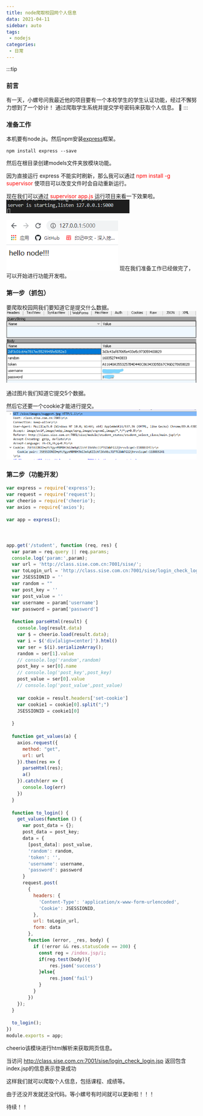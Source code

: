 ```yaml
---
title: node爬取校园网个人信息
data: 2021-04-11
sidebar: auto
tags:
 - nodejs
categories:
 - 日常
---
```


:::tip
### 前言
有一天，小螺号问我最近他的项目要有一个本校学生的学生认证功能，经过不懈努力想到了一个妙计！
通过爬取学生系统并提交学号密码来获取个人信息。
:100:
:::

### 准备工作
本机要有node.js。然后npm安装[express](https://www.expressjs.com.cn/)框架。
```
npm install express --save
```
然后在根目录创建models文件夹放模块功能。

因为直接运行 express 不能实时刷新，那么我可以通过 <font color="red">npm install -g supervisor</font> 使项目可以改变文件时会自动重新运行。

现在我们可以通过 <font color="red">supervisor app.js</font> 运行项目来看一下效果啦。
![success1](../../public/pic/041101/1.png)

![success2](../../public/pic/041101/2.png)
现在我们准备工作已经做完了，可以开始进行功能开发啦。
### 第一步（抓包）
要爬取校园网我们要知道它是提交什么数据。
![data](../../public/pic/041101/3.jpg)

通过图片我们知道它提交5个数据。

然后它还要一个cookie才能进行提交。
![cookie](../../public/pic/041101/4.png)

### 第二步（功能开发）
```js
var express = require('express');
var request = require('request');
var cheerio = require('cheerio');
var axios = require('axios');

var app = express();



app.get('/student', function (req, res) {
  var param = req.query || req.params;
  console.log('param:',param);
  var url = 'http://class.sise.com.cn:7001/sise/';
  var toLogin_url = 'http://class.sise.com.cn:7001/sise/login_check_login.jsp'
  var JSESSIONID = ''
  var random = ""
  var post_key = ''
  var post_value = ''
  var username = param['username']
  var password = param['password']

  function parseHtml(result) {
    console.log(result.data)
    var $ = cheerio.load(result.data);
    var i = $('div[align=center]').html()
    var ser = $(i).serializeArray();
    random = ser[1].value
    // console.log('random',random)
    post_key = ser[0].name
    // console.log('post_key',post_key)
    post_value = ser[0].value
    // console.log('post_value',post_value)

    var cookie = result.headers['set-cookie']
    var cookie1 = cookie[0].split(";")
    JSESSIONID = cookie1[0]

  }

  function get_values(a) {
    axios.request({
      method: "get",
      url: url
    }).then(res => {
      parseHtml(res);
      a()
    }).catch(err => {
      console.log(err)
    })
  }

  function to_login() {
    get_values(function () {
      var post_data = {};
      post_data = post_key;
      data = {
        [post_data]: post_value,
        'random': random,
        'token': '',
        'username': username,
        'password': password
      }
      request.post(
        {
          headers: {
            'Content-Type': 'application/x-www-form-urlencoded',
            'Cookie': JSESSIONID,
          },
          url: toLogin_url,
          form: data
        },
        function (error, _res, body) {
          if (!error && res.statusCode == 200) {
            const reg = /index.jsp/i; 
            if(reg.test(body)){
                res.json('success')
            }else{
                res.json('fail')
            }
          }
        })
    });
  }

  to_login();
})
module.exports = app;
```
cheerio该模块进行html解析来获取网页信息。

当访问 http://class.sise.com.cn:7001/sise/login_check_login.jsp 返回包含index.jsp的信息表示登录成功

这样我们就可以爬取个人信息，包括课程、成绩等。

由于还没开发就还没代码。等小螺号有时间就可以更新啦！！！

待续！！

